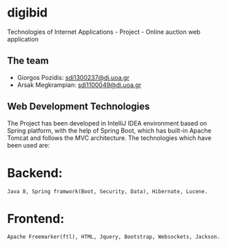 # digibid
Technologies of Internet Applications - Project - Online auction web application

## The team

- Giorgos Pozidis:   sdi1300237@di.uoa.gr
- Arsak Megkrampian: sdi1100049@di.uoa.gr

## Web Development Technologies

The Project has been developed in IntelliJ IDEA environment based on Spring platform, with the help of Spring Boot, which has built-in Apache Tomcat and follows the MVC architecture. The technologies which have been used are:

# Βackend:
    Java 8, Spring framwork(Boot, Security, Data), Hibernate, Lucene.
# Frontend: 
    Apache Freemarker(ftl), HTML, Jquery, Bootstrap, Websockets, Jackson.

